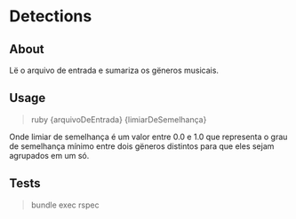 Detections
==========

About
-----

Lë o arquivo de entrada e sumariza os gëneros musicais.

Usage
-----

> ruby {arquivoDeEntrada} {limiarDeSemelhança}

Onde limiar de semelhança é um valor entre 0.0 e 1.0 que representa o grau de semelhança mínimo entre dois gëneros distintos para que eles sejam agrupados em um só.

Tests
-----

> bundle exec rspec
